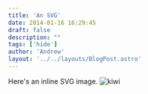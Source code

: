 ```yaml
---
title: 'An SVG'
date: 2014-01-16 16:29:45
draft: false
description: ""
tags: ['hide']
author: 'Andrew'
layout: '../../layouts/BlogPost.astro'
---
```


Here's an inline SVG image. ![kiwi](https://big-andy.co.uk/content/uploads/kiwi.svg)
